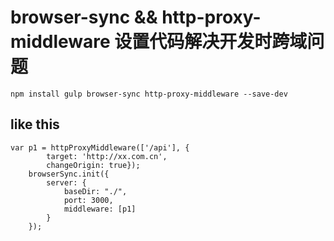 # browser-sync && http-proxy-middleware 设置代码解决开发时跨域问题  
```  
npm install gulp browser-sync http-proxy-middleware --save-dev  
```

## like this
```  
var p1 = httpProxyMiddleware(['/api'], {
		target: 'http://xx.com.cn', 
		changeOrigin: true});
	browserSync.init({
		server: {
			baseDir: "./",
            port: 3000,
			middleware: [p1]
		}
	}); 
```
